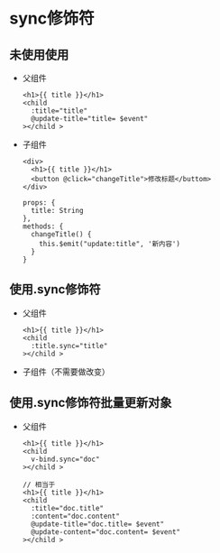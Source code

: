 # sync修饰符

## 未使用使用

- 父组件

    ```vue
    <h1>{{ title }}</h1>
    <child
      :title="title"
      @update-title="title= $event"
    ></child >

    ```

- 子组件

    ```vue
    <div>
      <h1>{{ title }}</h1>
      <button @click="changeTitle">修改标题</buttom>
    </div>

    props: {
      title: String
    },
    methods: {
      changeTitle() {
        this.$emit("update:title", '新内容')
      }
    }
    ```

## 使用.sync修饰符

- 父组件

    ```vue
    <h1>{{ title }}</h1>
    <child
      :title.sync="title"
    ></child >

    ```

- 子组件（不需要做改变）

## 使用.sync修饰符批量更新对象

- 父组件

    ```vue
    <h1>{{ title }}</h1>
    <child
      v-bind.sync="doc"
    ></child >

    ```

    ```vue
    // 相当于
    <h1>{{ title }}</h1>
    <child
      :title="doc.title"
      :content="doc.content"
      @update-title="doc.title= $event"
      @update-content="doc.content= $event"
    ></child >

    ```
